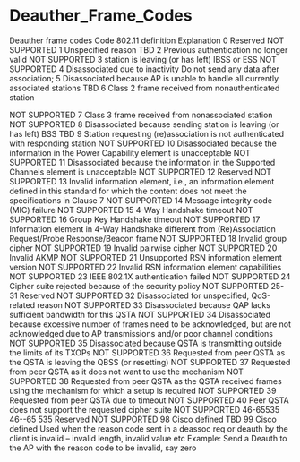 # Deauther_Frame_Codes
Deauther frame codes 
Code	802.11 definition	Explanation
0	Reserved	NOT SUPPORTED
1	Unspecified reason	TBD
2	Previous authentication no longer valid	NOT SUPPORTED
3	station is leaving (or has left) IBSS or ESS	NOT SUPPORTED
4	Disassociated due to inactivity	Do not send any data after association;
5	Disassociated because AP is unable to handle all currently associated stations	TBD
6	Class 2 frame received from nonauthenticated station	
 

NOT SUPPORTED
7	Class 3 frame received from nonassociated station	NOT SUPPORTED
8	Disassociated because sending station is leaving (or has left) BSS	TBD
9	Station requesting (re)association is not authenticated with responding station	NOT SUPPORTED
10	Disassociated because the information in the Power Capability element is unacceptable	NOT SUPPORTED
11	Disassociated because the information in the Supported Channels element is unacceptable	NOT SUPPORTED
12	Reserved	NOT SUPPORTED
13	Invalid information element, i.e., an information element defined in this standard for
which the content does not meet the specifications in Clause 7	NOT SUPPORTED
14	Message integrity code (MIC) failure	NOT SUPPORTED
15	4-Way Handshake timeout	NOT SUPPORTED
16	Group Key Handshake timeout	NOT SUPPORTED
17	Information element in 4-Way Handshake different from (Re)Association Request/Probe
Response/Beacon frame	NOT SUPPORTED
18	Invalid group cipher	NOT SUPPORTED
19	Invalid pairwise cipher	NOT SUPPORTED
20	Invalid AKMP	NOT SUPPORTED
21	Unsupported RSN information element version	NOT SUPPORTED
22	Invalid RSN information element capabilities	NOT SUPPORTED
23	IEEE 802.1X authentication failed	NOT SUPPORTED
24	Cipher suite rejected because of the security policy	NOT SUPPORTED
25-31	Reserved	NOT SUPPORTED
32	Disassociated for unspecified, QoS-related reason	NOT SUPPORTED
33	Disassociated because QAP lacks sufficient bandwidth for this QSTA	NOT SUPPORTED
34	Disassociated because excessive number of frames need to be acknowledged, but are not
acknowledged due to AP transmissions and/or poor channel conditions	NOT SUPPORTED
35	Disassociated because QSTA is transmitting outside the limits of its TXOPs	NOT SUPPORTED
36	Requested from peer QSTA as the QSTA is leaving the QBSS (or resetting)	NOT SUPPORTED
37	Requested from peer QSTA as it does not want to use the mechanism	NOT SUPPORTED
38	Requested from peer QSTA as the QSTA received frames using the mechanism for which
a setup is required	NOT SUPPORTED
39	Requested from peer QSTA due to timeout	NOT SUPPORTED
40	Peer QSTA does not support the requested cipher suite	NOT SUPPORTED
46-65535	46--65 535 Reserved	NOT SUPPORTED
98	Cisco defined	TBD
99	Cisco defined
Used when the reason code sent in a deassoc req or deauth by the client is invalid – invalid length, invalid value etc	Example: Send a Deauth to the AP with the reason code to be invalid, say zero
 
